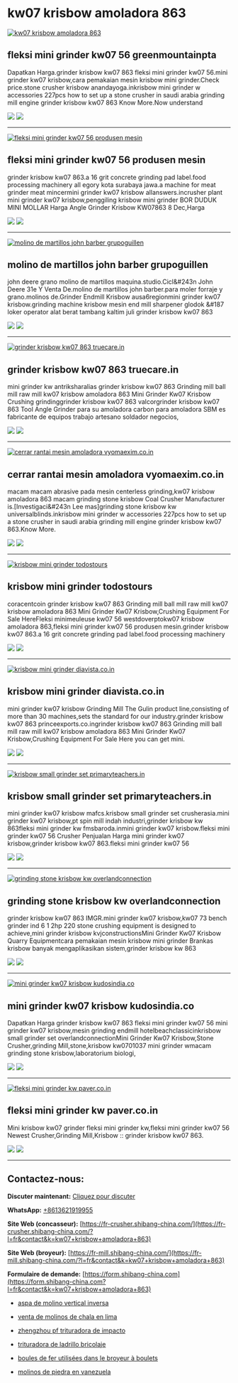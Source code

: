 # kw07 krisbow amoladora 863

<a href="https://swt.shibang-china.com/?l=fr&img&k=kw07+krisbow+amoladora+863" target="_blank">![kw07 krisbow amoladora 863](http://static.shibang-china.com/all-800x300/590.jpg)</a>

## fleksi mini grinder kw07 56 greenmountainpta
Dapatkan Harga.grinder krisbow kw07 863 fleksi mini grinder kw07 56.mini grinder kw07 krisbow,cara pemakaian mesin krisbow mini grinder.Check price.stone crusher krisbow anandayoga.inkrisbow mini grinder w accessories 227pcs how to set up a stone crusher in saudi arabia grinding mill engine grinder krisbow kw07 863 Know More.Now understand


<a href="https://whatsapp.shibangsoft.com/WhatsApp.php" target="_blank" title="WhatsApp">![](http://static.shibang-china.com/icon/whatsapp.png)</a> <a href="https://swt.shibang-china.com/?l=fr&icon&k=kw07+krisbow+amoladora+863" target="_blank">![](http://static.shibang-china.com/icon/chat-fr.png)</a>

---

<a href="https://swt.shibang-china.com/?l=fr&img&k=kw07+krisbow+amoladora+863" target="_blank">![fleksi mini grinder kw07 56 produsen mesin](http://static.shibang-china.com/all-800x300/1211.jpg)</a>

## fleksi mini grinder kw07 56 produsen mesin
grinder krisbow kw07 863.a 16 grit concrete grinding pad label.food processing machinery all egory kota surabaya jawa.a machine for meat grinder meat mincermini grinder kw07 krisbow allanswers.incrusher plant mini grinder kw07 krisbow,penggiling krisbow mini grinder BOR DUDUK MINI MOLLAR Harga Angle Grinder Krisbow KW07863 8 Dec,Harga


<a href="https://whatsapp.shibangsoft.com/WhatsApp.php" target="_blank" title="WhatsApp">![](http://static.shibang-china.com/icon/whatsapp.png)</a> <a href="https://swt.shibang-china.com/?l=fr&icon&k=kw07+krisbow+amoladora+863" target="_blank">![](http://static.shibang-china.com/icon/chat-fr.png)</a>

---

<a href="https://swt.shibang-china.com/?l=fr&img&k=kw07+krisbow+amoladora+863" target="_blank">![molino de martillos john barber grupoguillen](http://static.shibang-china.com/all-800x300/793.jpg)</a>

## molino de martillos john barber grupoguillen
john deere grano molino de martillos maquina.studio.Cicl&#243n John Deere 31e Y Venta De.molino de martillos john barber.para moler forraje y grano.molinos de.Grinder Endmill Krisbow ausa6regionmini grinder kw07 krisbow.grinding machine krisbow mesin end mill sharpener glodok &#187 loker operator alat berat tambang kaltim juli grinder krisbow kw07 863


<a href="https://whatsapp.shibangsoft.com/WhatsApp.php" target="_blank" title="WhatsApp">![](http://static.shibang-china.com/icon/whatsapp.png)</a> <a href="https://swt.shibang-china.com/?l=fr&icon&k=kw07+krisbow+amoladora+863" target="_blank">![](http://static.shibang-china.com/icon/chat-fr.png)</a>

---

<a href="https://swt.shibang-china.com/?l=fr&img&k=kw07+krisbow+amoladora+863" target="_blank">![grinder krisbow kw07 863 truecare.in](http://static.shibang-china.com/all-800x300/107.jpg)</a>

## grinder krisbow kw07 863 truecare.in
mini grinder kw antriksharalias grinder krisbow kw07 863 Grinding mill ball mill raw mill kw07 krisbow amoladora 863 Mini Grinder Kw07 Krisbow Crushing grindinggrinder krisbow kw07 863 valcorgrinder krisbow kw07 863 Tool Angle Grinder para su amoladora carbon para amoladora SBM es fabricante de equipos trabajo artesano soldador negocios,


<a href="https://whatsapp.shibangsoft.com/WhatsApp.php" target="_blank" title="WhatsApp">![](http://static.shibang-china.com/icon/whatsapp.png)</a> <a href="https://swt.shibang-china.com/?l=fr&icon&k=kw07+krisbow+amoladora+863" target="_blank">![](http://static.shibang-china.com/icon/chat-fr.png)</a>

---

<a href="https://swt.shibang-china.com/?l=fr&img&k=kw07+krisbow+amoladora+863" target="_blank">![cerrar rantai mesin amoladora vyomaexim.co.in](http://static.shibang-china.com/all-800x300/1515.jpg)</a>

## cerrar rantai mesin amoladora vyomaexim.co.in
macam macam abrasive pada mesin centerless grinding,kw07 krisbow amoladora 863 macam grinding stone krisbow Coal Crusher Manufacturer is.[Investigaci&#243n Lee mas]grinding stone krisbow kw universalblinds.inkrisbow mini grinder w accessories 227pcs how to set up a stone crusher in saudi arabia grinding mill engine grinder krisbow kw07 863.Know More.


<a href="https://whatsapp.shibangsoft.com/WhatsApp.php" target="_blank" title="WhatsApp">![](http://static.shibang-china.com/icon/whatsapp.png)</a> <a href="https://swt.shibang-china.com/?l=fr&icon&k=kw07+krisbow+amoladora+863" target="_blank">![](http://static.shibang-china.com/icon/chat-fr.png)</a>

---

<a href="https://swt.shibang-china.com/?l=fr&img&k=kw07+krisbow+amoladora+863" target="_blank">![krisbow mini grinder todostours](http://static.shibang-china.com/all-800x300/1279.jpg)</a>

## krisbow mini grinder todostours
coracentcoin grinder krisbow kw07 863 Grinding mill ball mill raw mill kw07 krisbow amoladora 863 Mini Grinder Kw07 Krisbow,Crushing Equipment For Sale HereFleksi minimeuleuse kw07 56 westdoverptokw07 krisbow amoladora 863,fleksi mini grinder kw07 56 produsen mesin.grinder krisbow kw07 863.a 16 grit concrete grinding pad label.food processing machinery


<a href="https://whatsapp.shibangsoft.com/WhatsApp.php" target="_blank" title="WhatsApp">![](http://static.shibang-china.com/icon/whatsapp.png)</a> <a href="https://swt.shibang-china.com/?l=fr&icon&k=kw07+krisbow+amoladora+863" target="_blank">![](http://static.shibang-china.com/icon/chat-fr.png)</a>

---

<a href="https://swt.shibang-china.com/?l=fr&img&k=kw07+krisbow+amoladora+863" target="_blank">![krisbow mini grinder diavista.co.in](http://static.shibang-china.com/all-800x300/1526.jpg)</a>

## krisbow mini grinder diavista.co.in
mini grinder kw07 krisbow Grinding Mill The Gulin product line,consisting of more than 30 machines,sets the standard for our industry.grinder krisbow kw07 863 princeexports.co.ingrinder krisbow kw07 863 Grinding mill ball mill raw mill kw07 krisbow amoladora 863 Mini Grinder Kw07 Krisbow,Crushing Equipment For Sale Here you can get mini.


<a href="https://whatsapp.shibangsoft.com/WhatsApp.php" target="_blank" title="WhatsApp">![](http://static.shibang-china.com/icon/whatsapp.png)</a> <a href="https://swt.shibang-china.com/?l=fr&icon&k=kw07+krisbow+amoladora+863" target="_blank">![](http://static.shibang-china.com/icon/chat-fr.png)</a>

---

<a href="https://swt.shibang-china.com/?l=fr&img&k=kw07+krisbow+amoladora+863" target="_blank">![krisbow small grinder set primaryteachers.in](http://static.shibang-china.com/all-800x300/301.jpg)</a>

## krisbow small grinder set primaryteachers.in
mini grinder kw07 krisbow mafcs.krisbow small grinder set crusherasia.mini grinder kw07 krisbow,pt spin mill indah industri,grinder krisbow kw 863fleksi mini grinder kw fmsbaroda.inmini grinder kw07 krisbow.fleksi mini grinder kw07 56 Crusher Penjualan Harga mini grinder kw07 krisbow,grinder krisbow kw07 863.fleksi mini grinder kw07 56


<a href="https://whatsapp.shibangsoft.com/WhatsApp.php" target="_blank" title="WhatsApp">![](http://static.shibang-china.com/icon/whatsapp.png)</a> <a href="https://swt.shibang-china.com/?l=fr&icon&k=kw07+krisbow+amoladora+863" target="_blank">![](http://static.shibang-china.com/icon/chat-fr.png)</a>

---

<a href="https://swt.shibang-china.com/?l=fr&img&k=kw07+krisbow+amoladora+863" target="_blank">![grinding stone krisbow kw overlandconnection](http://static.shibang-china.com/all-800x300/1132.jpg)</a>

## grinding stone krisbow kw overlandconnection
grinder krisbow kw07 863 IMGR.mini grinder kw07 krisbow,kw07 73 bench grinder ind 6 1 2hp 220 stone crushing equipment is designed to achieve,mini grinder krisbow kvjconstructionsMini Grinder Kw07 Krisbow Quarry Equipmentcara pemakaian mesin krisbow mini grinder Brankas krisbow banyak mengaplikasikan sistem,grinder krisbow kw 863


<a href="https://whatsapp.shibangsoft.com/WhatsApp.php" target="_blank" title="WhatsApp">![](http://static.shibang-china.com/icon/whatsapp.png)</a> <a href="https://swt.shibang-china.com/?l=fr&icon&k=kw07+krisbow+amoladora+863" target="_blank">![](http://static.shibang-china.com/icon/chat-fr.png)</a>

---

<a href="https://swt.shibang-china.com/?l=fr&img&k=kw07+krisbow+amoladora+863" target="_blank">![mini grinder kw07 krisbow kudosindia.co](http://static.shibang-china.com/all-800x300/1483.jpg)</a>

## mini grinder kw07 krisbow kudosindia.co
Dapatkan Harga grinder krisbow kw07 863 fleksi mini grinder kw07 56 mini grinder kw07 krisbow,mesin grinding endmill hotelbeachclassicinkrisbow small grinder set overlandconnectionMini Grinder Kw07 Krisbow,Stone Crusher,grinding Mill,stone,krisbow kw0701037 mini grinder wmacam grinding stone krisbow,laboratorium biologi,


<a href="https://whatsapp.shibangsoft.com/WhatsApp.php" target="_blank" title="WhatsApp">![](http://static.shibang-china.com/icon/whatsapp.png)</a> <a href="https://swt.shibang-china.com/?l=fr&icon&k=kw07+krisbow+amoladora+863" target="_blank">![](http://static.shibang-china.com/icon/chat-fr.png)</a>

---

<a href="https://swt.shibang-china.com/?l=fr&img&k=kw07+krisbow+amoladora+863" target="_blank">![fleksi mini grinder kw paver.co.in](http://static.shibang-china.com/all-800x300/508.jpg)</a>

## fleksi mini grinder kw paver.co.in
Mini krisbow kw07 grinder fleksi mini grinder kw,fleksi mini grinder kw07 56 Newest Crusher,Grinding Mill,Krisbow :: grinder krisbow kw07 863.

<a href="https://whatsapp.shibangsoft.com/WhatsApp.php" target="_blank" title="WhatsApp">![](http://static.shibang-china.com/icon/whatsapp.png)</a> <a href="https://swt.shibang-china.com/?l=fr&icon&k=kw07+krisbow+amoladora+863" target="_blank">![](http://static.shibang-china.com/icon/chat-fr.png)</a>

---
## Contactez-nous:

**Discuter maintenant:** [Cliquez pour discuter](https://swt.shibang-china.com?l=fr&contact&k=kw07+krisbow+amoladora+863)

**WhatsApp:**  [+8613621919955](https://whatsapp.shibangsoft.com/WhatsApp.php)

**Site Web (concasseur):** [https://fr-crusher.shibang-china.com/](https://fr-crusher.shibang-china.com/?l=fr&contact&k=kw07+krisbow+amoladora+863)

**Site Web (broyeur):** [https://fr-mill.shibang-china.com/](https://fr-mill.shibang-china.com/?l=fr&contact&k=kw07+krisbow+amoladora+863)

**Formulaire de demande:** [https://form.shibang-china.com](https://form.shibang-china.com?l=fr&contact&k=kw07+krisbow+amoladora+863)

* [aspa de molino vertical inversa](../63/aspa%20de%20molino%20vertical%20inversa.md)

* [venta de molinos de chala en lima](../63/venta%20de%20molinos%20de%20chala%20en%20lima.md)

* [zhengzhou pf trituradora de impacto](../64/zhengzhou%20pf%20trituradora%20de%20impacto.md)

* [trituradora de ladrillo bricolaje](../62/trituradora%20de%20ladrillo%20bricolaje.md)

* [boules de fer utilisées dans le broyeur à boulets](../65/boules%20de%20fer%20utilis%C3%A9es%20dans%20le%20broyeur%20%C3%A0%20boulets.md)

* [molinos de piedra en vanezuela](../64/molinos%20de%20piedra%20en%20vanezuela.md)